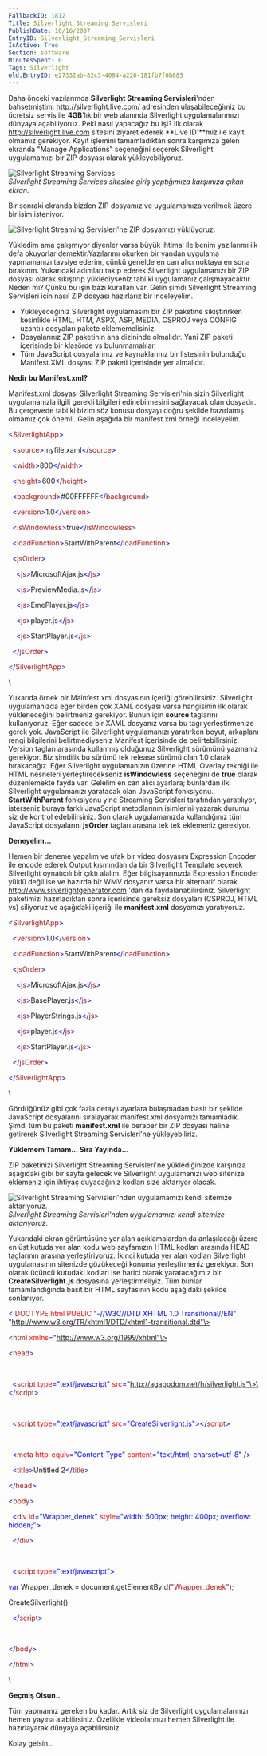 ```yaml
---
FallbackID: 1812
Title: Silverlight Streaming Servisleri
PublishDate: 10/16/2007
EntryID: Silverlight_Streaming_Servisleri
IsActive: True
Section: software
MinutesSpent: 0
Tags: Silverlight
old.EntryID: e27332ab-82c3-4084-a220-181fb7f0b885
---
```

Daha önceki yazılarımda **Silverlight Streaming Servisleri**'nden
bahsetmiştim. <http://silverlight.live.com/> adresinden ulaşabileceğimiz
bu ücretsiz servis ile **4GB**'lık bir web alanında Silverlight
uygulamalarımızı dünyaya açabiliyoruz. Peki nasıl yapacağız bu işi? İlk
olarak <http://silverlight.live.com> sitesini ziyaret ederek **Live
ID'**miz ile kayıt olmamız gerekiyor. Kayıt işlemini tamamladıktan sonra
karşımıza gelen ekranda "Manage Applications" seçeneğini seçerek
Silverlight uygulamamızı bir ZIP dosyası olarak yükleyebiliyoruz.

![Silverlight Streaming
Services](http://cdn.daron.yondem.com/assets/1812/15102007_1.png)\
 *Silverlight Streaming Services sitesine giriş yaptığımıza karşımıza
çıkan ekran.*

Bir sonraki ekranda bizden ZIP dosyamız ve uygulamamıza verilmek üzere
bir isim isteniyor.

![Silverlight Streaming Servisleri'ne ZIP dosyamızı
yüklüyoruz.](http://cdn.daron.yondem.com/assets/1812/15102007_2.png)

Yükledim ama çalışmıyor diyenler varsa büyük ihtimal ile benim
yazılarımı ilk defa okuyorlar demektir.Yazılarımı okurken bir yandan
uygulama yapmamanızı tavsiye ederim, çünkü genelde en can alıcı noktaya
en sona bırakırım. Yukarıdaki adımları takip ederek Silverlight
uygulamanızı bir ZIP dosyası olarak sıkıştırıp yüklediyseniz tabi ki
uygulamanız çalışmayacaktır. Neden mi? Çünkü bu işin bazı kuralları var.
Gelin şimdi Silverlight Streaming Servisleri için nasıl ZIP dosyası
hazırlarız bir inceleyelim.

-   Yükleyeceğiniz Silverlight uygulamasını bir ZIP paketine
    sıkıştırırken kesinlikle HTML, HTM, ASPX, ASP, MEDIA, CSPROJ veya
    CONFIG uzantılı dosyaları pakete eklememelisiniz.
-   Dosyalarınız ZIP paketinin ana dizininde olmalıdır. Yani ZIP paketi
    içerisinde bir klasörde vs bulunmamalılar.
-   Tüm JavaScript dosyalarınız ve kaynaklarınız bir listesinin
    bulunduğu Manifest.XML dosyası ZIP paketi içerisinde yer almalıdır.

**Nedir bu Manifest.xml?**

Manifest.xml dosyası Silverlight Streaming Servisleri'nin sizin
Silverlight uygulamanızla ilgili gerekli bilgileri edinebilmesini
sağlayacak olan dosyadır. Bu çerçevede tabi ki bizim söz konusu dosyayı
doğru şekilde hazırlamış olmamız çok önemli. Gelin aşağıda bir
manifest.xml örneği inceleyelim.

<span style="color: blue;">\<</span><span
style="color: #a31515;">SilverlightApp</span><span
style="color: blue;">\></span>

<span style="color: blue;">  \<</span><span
style="color: #a31515;">source</span><span
style="color: blue;">\></span>myfile.xaml<span
style="color: blue;">\</</span><span
style="color: #a31515;">source</span><span
style="color: blue;">\></span>

<span style="color: blue;">  \<</span><span
style="color: #a31515;">width</span><span
style="color: blue;">\></span>800<span
style="color: blue;">\</</span><span
style="color: #a31515;">width</span><span style="color: blue;">\></span>

<span style="color: blue;">  \<</span><span
style="color: #a31515;">height</span><span
style="color: blue;">\></span>600<span
style="color: blue;">\</</span><span
style="color: #a31515;">height</span><span
style="color: blue;">\></span>

<span style="color: blue;">  \<</span><span
style="color: #a31515;">background</span><span
style="color: blue;">\></span>\#00FFFFFF<span
style="color: blue;">\</</span><span
style="color: #a31515;">background</span><span
style="color: blue;">\></span>

<span style="color: blue;">  \<</span><span
style="color: #a31515;">version</span><span
style="color: blue;">\></span>1.0<span
style="color: blue;">\</</span><span
style="color: #a31515;">version</span><span
style="color: blue;">\></span>

<span style="color: blue;">  \<</span><span
style="color: #a31515;">isWindowless</span><span
style="color: blue;">\></span>true<span
style="color: blue;">\</</span><span
style="color: #a31515;">isWindowless</span><span
style="color: blue;">\></span>

<span style="color: blue;">  \<</span><span
style="color: #a31515;">loadFunction</span><span
style="color: blue;">\></span>StartWithParent<span
style="color: blue;">\</</span><span
style="color: #a31515;">loadFunction</span><span
style="color: blue;">\></span>

<span style="color: blue;">  \<</span><span
style="color: #a31515;">jsOrder</span><span
style="color: blue;">\></span>

<span style="color: blue;">    \<</span><span
style="color: #a31515;">js</span><span
style="color: blue;">\></span>MicrosoftAjax.js<span
style="color: blue;">\</</span><span
style="color: #a31515;">js</span><span style="color: blue;">\></span>

<span style="color: blue;">    \<</span><span
style="color: #a31515;">js</span><span
style="color: blue;">\></span>PreviewMedia.js<span
style="color: blue;">\</</span><span
style="color: #a31515;">js</span><span style="color: blue;">\></span>

<span style="color: blue;">    \<</span><span
style="color: #a31515;">js</span><span
style="color: blue;">\></span>EmePlayer.js<span
style="color: blue;">\</</span><span
style="color: #a31515;">js</span><span style="color: blue;">\></span>

<span style="color: blue;">    \<</span><span
style="color: #a31515;">js</span><span
style="color: blue;">\></span>player.js<span
style="color: blue;">\</</span><span
style="color: #a31515;">js</span><span style="color: blue;">\></span>

<span style="color: blue;">    \<</span><span
style="color: #a31515;">js</span><span
style="color: blue;">\></span>StartPlayer.js<span
style="color: blue;">\</</span><span
style="color: #a31515;">js</span><span style="color: blue;">\></span>

<span style="color: blue;">  \</</span><span
style="color: #a31515;">jsOrder</span><span
style="color: blue;">\></span>

<span style="color: blue;">\</</span><span
style="color: #a31515;">SilverlightApp</span><span
style="color: blue;">\></span>

\

Yukarıda örnek bir Mainfest.xml dosyasının içeriği görebilirsiniz.
Silverlight uygulamanızda eğer birden çok XAML dosyası varsa hangisinin
ilk olarak yükleneceğini belirtmeniz gerekiyor. Bunun için **source**
taglarını kullanıyoruz. Eğer sadece bir XAML dosyanız varsa bu tagı
yerleştirmenize gerek yok. JavaScript ile Silverlight uygulamanızı
yaratırken boyut, arkaplanı rengi bilgilerini belirtmediyseniz Manifest
içerisinde de belirtebilirsiniz. Version tagları arasında kullanmış
olduğunuz Silverlight sürümünü yazmanız gerekiyor. Biz şimdilik bu
sürümü tek release sürümü olan 1.0 olarak bırakacağız. Eğer Silverlight
uygulamanızın üzerine HTML Overlay tekniği ile HTML nesneleri
yerleştirecekseniz **isWindowless** seçeneğini de **true** olarak
düzenlemekte fayda var. Gelelim en can alıcı ayarlara; bunlardan ilki
Silverlight uygulamanızı yaratacak olan JavaScript fonksiyonu.
**StartWithParent** fonksiyonu yine Streaming Servisleri tarafından
yaratılıyor, isterseniz buraya farklı JavaScript metodlarının isimlerini
yazarak durumu siz de kontrol edebilirsiniz. Son olarak uygulamanızda
kullandığınız tüm JavaScript dosyalarını **jsOrder** tagları arasına tek
tek eklemeniz gerekiyor.

**Deneyelim...**

Hemen bir deneme yapalım ve ufak bir video dosyasını Expression Encoder
ile encode ederek Output kısmından da bir Silverlight Template seçerek
Silverlight oynatıcılı bir çıktı alalım. Eğer bilgisayarınızda
Expression Encoder yüklü değil ise ve hazırda bir WMV dosyanız varsa bir
alternatif olarak <http://www.silverlightgenerator.com> 'dan da
faydalanabilirsiniz. Silverlight paketimizi hazırladıktan sonra
içerisinde gereksiz dosyaları (CSPROJ, HTML vs) siliyoruz ve aşağıdaki
içeriği ile **manifest.xml** dosyamızı yaratıyoruz.

<span style="color: blue;">\<</span><span
style="color: #a31515;">SilverlightApp</span><span
style="color: blue;">\></span>

<span style="color: blue;">  \<</span><span
style="color: #a31515;">version</span><span
style="color: blue;">\></span>1.0<span
style="color: blue;">\</</span><span
style="color: #a31515;">version</span><span
style="color: blue;">\></span>

<span style="color: blue;">  \<</span><span
style="color: #a31515;">loadFunction</span><span
style="color: blue;">\></span>StartWithParent<span
style="color: blue;">\</</span><span
style="color: #a31515;">loadFunction</span><span
style="color: blue;">\></span>

<span style="color: blue;">  \<</span><span
style="color: #a31515;">jsOrder</span><span
style="color: blue;">\></span>

<span style="color: blue;">    \<</span><span
style="color: #a31515;">js</span><span
style="color: blue;">\></span>MicrosoftAjax.js<span
style="color: blue;">\</</span><span
style="color: #a31515;">js</span><span style="color: blue;">\></span>

<span style="color: blue;">    \<</span><span
style="color: #a31515;">js</span><span
style="color: blue;">\></span>BasePlayer.js<span
style="color: blue;">\</</span><span
style="color: #a31515;">js</span><span style="color: blue;">\></span>

<span style="color: blue;">    \<</span><span
style="color: #a31515;">js</span><span
style="color: blue;">\></span>PlayerStrings.js<span
style="color: blue;">\</</span><span
style="color: #a31515;">js</span><span style="color: blue;">\></span>

<span style="color: blue;">    \<</span><span
style="color: #a31515;">js</span><span
style="color: blue;">\></span>player.js<span
style="color: blue;">\</</span><span
style="color: #a31515;">js</span><span style="color: blue;">\></span>

<span style="color: blue;">    \<</span><span
style="color: #a31515;">js</span><span
style="color: blue;">\></span>StartPlayer.js<span
style="color: blue;">\</</span><span
style="color: #a31515;">js</span><span style="color: blue;">\></span>

<span style="color: blue;">  \</</span><span
style="color: #a31515;">jsOrder</span><span
style="color: blue;">\></span>

<span style="color: blue;">\</</span><span
style="color: #a31515;">SilverlightApp</span><span
style="color: blue;">\></span>

\

Gördüğünüz gibi çok fazla detaylı ayarlara bulaşmadan basit bir şekilde
JavaScript dosyalarını sıralayarak manifest.xml dosyamızı tamamladık.
Şimdi tüm bu paketi **manifest.xml** ile beraber bir ZIP dosyası haline
getirerek Silverlight Streaming Servisleri'ne yükleyebiliriz.

**Yüklemem Tamam... Sıra Yayında...**

ZIP paketinizi Silverlight Streaming Servisleri'ne yüklediğinizde
karşınıza aşağıdaki gibi bir sayfa gelecek ve Silverlight uygulamanızı
web sitenize eklemeniz için ihtiyaç duyacağınız kodları size aktarıyor
olacak.

![Silverlight Streaming Servisleri'nden uygulamamızı kendi sitemize
aktarıyoruz.](http://cdn.daron.yondem.com/assets/1812/15102007_3.png)\
*Silverlight Streaming Servisleri'nden uygulamamızı kendi sitemize
aktarıyoruz.*

Yukarıdaki ekran görüntüsüne yer alan açıklamalardan da anlaşılacağı
üzere en üst kutuda yer alan kodu web sayfamızın HTML kodları arasında
HEAD taglarının arasına yerleştiriyoruz. İkinci kutuda yer alan kodları
Silverlight uygulamasının sitenizde gözükeceği konuma yerleştirmeniz
gerekiyor. Son olarak üçüncü kutudaki kodları ise harici olarak
yaratacağımız bir **CreateSilverlight.js** dosyasına yerleştirmeliyiz.
Tüm bunlar tamamlandığında basit bir HTML sayfasının kodu aşağıdaki
şekilde sonlanıyor.

<span style="color: blue;">\<!</span><span
style="color: #a31515;">DOCTYPE</span> <span
style="color: red;">html</span> <span style="color: red;">PUBLIC</span>
<span style="color: blue;">"-//W3C//DTD XHTML 1.0
Transitional//EN"</span> <span
style="color: blue;">"http://www.w3.org/TR/xhtml1/DTD/xhtml1-transitional.dtd"\></span>

<span style="color: blue;">\<</span><span
style="color: #a31515;">html</span> <span
style="color: red;">xmlns</span><span
style="color: blue;">="http://www.w3.org/1999/xhtml"\></span>

<span style="color: blue;">\<</span><span
style="color: #a31515;">head</span><span style="color: blue;">\></span>

 

  <span style="color: blue;">\<</span><span
style="color: #a31515;">script</span> <span
style="color: red;">type</span><span
style="color: blue;">="text/javascript"</span> <span
style="color: red;">src</span><span
style="color: blue;">="http://agappdom.net/h/silverlight.js"\>\</</span><span
style="color: #a31515;">script</span><span
style="color: blue;">\></span>

 

  <span style="color: blue;">\<</span><span
style="color: #a31515;">script</span> <span
style="color: red;">type</span><span
style="color: blue;">="text/javascript"</span> <span
style="color: red;">src</span><span
style="color: blue;">="CreateSilverlight.js"\>\</</span><span
style="color: #a31515;">script</span><span
style="color: blue;">\></span>

 

  <span style="color: blue;">\<</span><span
style="color: #a31515;">meta</span> <span
style="color: red;">http-equiv</span><span
style="color: blue;">="Content-Type"</span> <span
style="color: red;">content</span><span
style="color: blue;">="text/html; charset=utf-8"</span> <span
style="color: blue;">/\></span>

  <span style="color: blue;">\<</span><span
style="color: #a31515;">title</span><span
style="color: blue;">\></span>Untitled 2<span
style="color: blue;">\</</span><span
style="color: #a31515;">title</span><span style="color: blue;">\></span>

<span style="color: blue;">\</</span><span
style="color: #a31515;">head</span><span style="color: blue;">\></span>

<span style="color: blue;">\<</span><span
style="color: #a31515;">body</span><span style="color: blue;">\></span>

  <span style="color: blue;">\<</span><span
style="color: #a31515;">div</span> <span
style="color: red;">id</span><span
style="color: blue;">="Wrapper\_denek"</span> <span
style="color: red;">style</span><span style="color: blue;">="width:
500px; height: 400px; overflow: hidden;"\></span>

  <span style="color: blue;">\</</span><span
style="color: #a31515;">div</span><span style="color: blue;">\></span>

 

  <span style="color: blue;">\<</span><span
style="color: #a31515;">script</span> <span
style="color: red;">type</span><span
style="color: blue;">="text/javascript"\></span>

<span style="color: blue;">var</span> Wrapper\_denek =
document.getElementById(<span
style="color: #a31515;">"Wrapper\_denek"</span>);

CreateSilverlight();

  <span style="color: blue;">\</</span><span
style="color: #a31515;">script</span><span
style="color: blue;">\></span>

 

<span style="color: blue;">\</</span><span
style="color: #a31515;">body</span><span style="color: blue;">\></span>

<span style="color: blue;">\</</span><span
style="color: #a31515;">html</span><span style="color: blue;">\></span>

\

**Geçmiş Olsun..**

Tüm yapmamız gereken bu kadar. Artık siz de Silverlight uygulamalarınızı
hemen yayına alabilirsiniz. Özellikle videolarınızı hemen Silverlight
ile hazırlayarak dünyaya açabilirsiniz.

Kolay gelsin...


